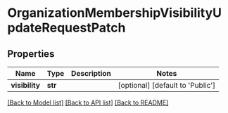 # OrganizationMembershipVisibilityUpdateRequestPatch

## Properties
Name | Type | Description | Notes
------------ | ------------- | ------------- | -------------
**visibility** | **str** |  | [optional] [default to 'Public']

[[Back to Model list]](../README.md#documentation-for-models) [[Back to API list]](../README.md#documentation-for-api-endpoints) [[Back to README]](../README.md)


